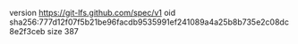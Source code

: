 version https://git-lfs.github.com/spec/v1
oid sha256:777d12f07f5b21be96facdb9535991ef241089a4a25b8b735e2c08dc8e2f3ceb
size 387
